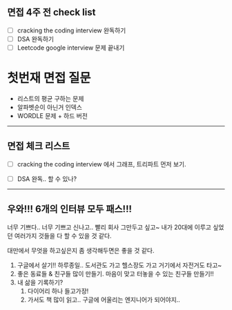 
## 면접 4주 전 check list

- [ ] cracking the coding interview 완독하기
- [ ] DSA 완독하기
- [ ] Leetcode google interview 문제 끝내기

# 첫번재 면접 질문
- 리스트의 평균 구하는 문제
- 알파벳순이 아닌거 인덱스 
- WORDLE 문제 + 하드 버전


---

## 면접 체크 리스트
- [ ] cracking the coding interview 에서 그래프, 트리파트 먼저 보기.
- [ ] DSA 완독.. 할 수 있나? 


---

## 우와!!! 6개의 인터뷰 모두 패스!!!

너무 기쁘다.. 너무 기쁘고 신나고.. 빨리 회사 그만두고 싶고~
내가 20대에 이루고 싶었던 여러가지 것들을 다 할 수 있을 것 같다.

대만에서 무엇을 하고싶은지 좀 생각해두면은 좋을 것 같다.

1. 구글에서 살기!! 하루종일.. 도서관도 가고 헬스장도 가고 거기에서 자전거도 타고~
2. 좋은 동료들 & 친구들 많이 만들기. 마음이 맞고 터놓을 수 있는 친구들 만들기!!
3. 내 삶을 기록하기? 
   1. 다이어리 하나 들고가장!
   2. 가서도 책 많이 읽고.. 구글에 어울리는 엔지니어가 되어야지..